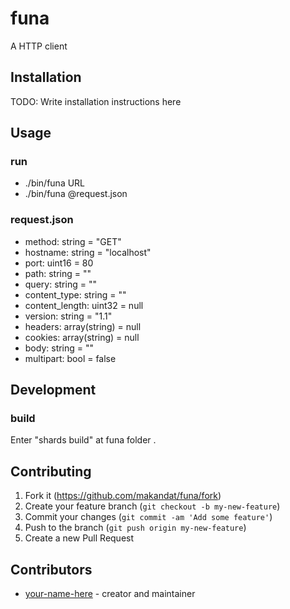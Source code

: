 # funa

A HTTP client

## Installation

TODO: Write installation instructions here

## Usage

### run
* ./bin/funa URL
* ./bin/funa @request.json

### request.json
* method: string = "GET"
* hostname: string = "localhost"
* port: uint16 = 80
* path: string = ""
* query: string = ""
* content_type: string = ""
* content_length: uint32 = null
* version: string = "1.1"
* headers: array(string) = null
* cookies: array(string) = null
* body: string = ""
* multipart: bool = false

## Development

### build
  Enter "shards build" at funa folder .

## Contributing

1. Fork it (<https://github.com/makandat/funa/fork>)
2. Create your feature branch (`git checkout -b my-new-feature`)
3. Commit your changes (`git commit -am 'Add some feature'`)
4. Push to the branch (`git push origin my-new-feature`)
5. Create a new Pull Request

## Contributors

- [your-name-here](https://github.com/your-github-user) - creator and maintainer
